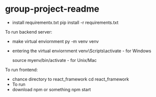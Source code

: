 # group-project-readme

- install requirementx.txt
  pip install -r requirements.txt

To run backend server:

- make virtual enviornment
  py -m venv venv
- entering the virtual enviornment
  venv\Scripts\activate - for Windows
  
  source myenv/bin/activate - for Unix/Mac

To run frontend:

- chance directory to react_framework
  cd react_framework
- To run
- download npm or something
  npm start
